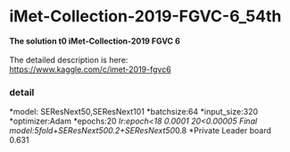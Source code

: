 # iMet-Collection-2019-FGVC-6_54th
**The solution t0 iMet-Collection-2019 FGVC 6**<br><br>
The detailed description is here:<br>
https://www.kaggle.com/c/imet-2019-fgvc6<br>

### detail
*model: SEResNext50,SEResNext101 
*batchsize:64
*input_size:320
*optimizer:Adam
*epochs:20
*lr:epoch<18 0.0001 20<0.00005
*Final model:5fold+SEResNext50*0.2+SEResNext50*0.8 
*Private Leader board 0.631

